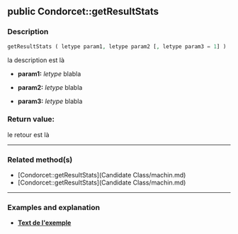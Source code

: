 ## public Condorcet::getResultStats

### Description    

```php
getResultStats ( letype param1, letype param2 [, letype param3 = 1] )
```

la description
est là    
- **param1:** *letype* blabla

- **param2:** *letype* blabla

- **param3:** *letype* blabla



### Return value:   

le retour
est là


---------------------------------------

### Related method(s)      

* [Condorcet::getResultStats](Candidate Class/machin.md)    
* [Condorcet::getResultStats](Candidate Class/machin.md)    

---------------------------------------

### Examples and explanation

* **[Text de l'exemple](link)**    
